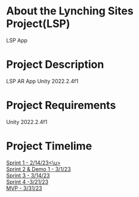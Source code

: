 # About the Lynching Sites Project(LSP)
 LSP App

# Project Description
 LSP AR App Unity 2022.2.4f1
 
 # Project Requirements
Unity 2022.2.4f1

 # Project Timelime
<u>Sprint 1 - 2/14/23<\u> <br />
Sprint 2 & Demo 1 - 3/1/23 <br />
Sprint 3 - 3/14/23 <br />
Sprint 4 -3/21/23 <br />
MVP - 3/31/23 <br />
